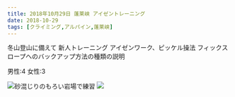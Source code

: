 ```yaml
---
title: 2018年10月29日 蓬莱峡 アイゼントレーニング
date: 2018-10-29
tags: [クライミング,アルパイン,蓬莱峡]
---
```


冬山登山に備えて 新人トレーニング
アイゼンワーク、ピッケル操法
フィックスロープへのバックアップ方法の種類の説明

男性:4
女性:3


![砂混じりのもろい岩場で練習](/2018/10/29/20181029/1.jpg)
![](/2018/10/29/20181029/2.jpg)
